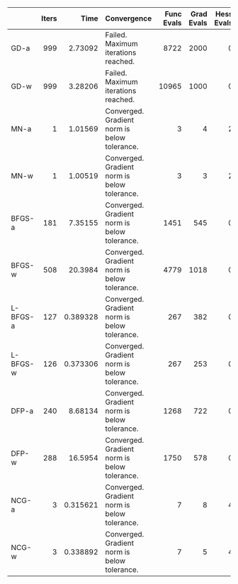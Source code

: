 |          |   Iters |      Time | Convergence                                  |   Func Evals |   Grad Evals |   Hess Evals |
|:---------|--------:|----------:|:---------------------------------------------|-------------:|-------------:|-------------:|
| GD-a     |     999 |  2.73092  | Failed. Maximum iterations reached.          |         8722 |         2000 |            0 |
| GD-w     |     999 |  3.28206  | Failed. Maximum iterations reached.          |        10965 |         1000 |            0 |
| MN-a     |       1 |  1.01569  | Converged. Gradient norm is below tolerance. |            3 |            4 |            2 |
| MN-w     |       1 |  1.00519  | Converged. Gradient norm is below tolerance. |            3 |            3 |            2 |
| BFGS-a   |     181 |  7.35155  | Converged. Gradient norm is below tolerance. |         1451 |          545 |            0 |
| BFGS-w   |     508 | 20.3984   | Converged. Gradient norm is below tolerance. |         4779 |         1018 |            0 |
| L-BFGS-a |     127 |  0.389328 | Converged. Gradient norm is below tolerance. |          267 |          382 |            0 |
| L-BFGS-w |     126 |  0.373306 | Converged. Gradient norm is below tolerance. |          267 |          253 |            0 |
| DFP-a    |     240 |  8.68134  | Converged. Gradient norm is below tolerance. |         1268 |          722 |            0 |
| DFP-w    |     288 | 16.5954   | Converged. Gradient norm is below tolerance. |         1750 |          578 |            0 |
| NCG-a    |       3 |  0.315621 | Converged. Gradient norm is below tolerance. |            7 |            8 |            4 |
| NCG-w    |       3 |  0.338892 | Converged. Gradient norm is below tolerance. |            7 |            5 |            4 |